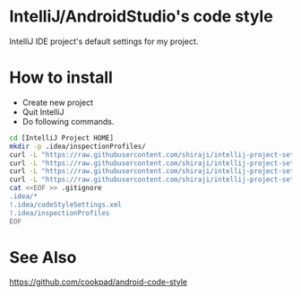 # IntelliJ/AndroidStudio's code style

IntelliJ IDE project's default settings for my project.

# How to install

* Create new project
* Quit IntelliJ
* Do following commands.

```sh
cd [IntelliJ Project HOME]
mkdir -p .idea/inspectionProfiles/
curl -L "https://raw.githubusercontent.com/shiraji/intellij-project-settings/master/codeStyleSettings.xml" > .idea/codeStyleSettings.xml
curl -L "https://raw.githubusercontent.com/shiraji/intellij-project-settings/master/inspectionProfiles/Project_Default.xml" > .idea/inspectionProfiles/Project_Default.xml
curl -L "https://raw.githubusercontent.com/shiraji/intellij-project-settings/master/inspectionProfiles/profiles_settings.xml" > .idea/inspectionProfiles/profiles_settings.xml
curl -L "https://raw.githubusercontent.com/shiraji/intellij-project-settings/master/inspectionProfiles/shiraji.xml" > .idea/inspectionProfiles/shiraji.xml
cat <<EOF >> .gitignore
.idea/*
!.idea/codeStyleSettings.xml
!.idea/inspectionProfiles
EOF
```

# See Also
https://github.com/cookpad/android-code-style

